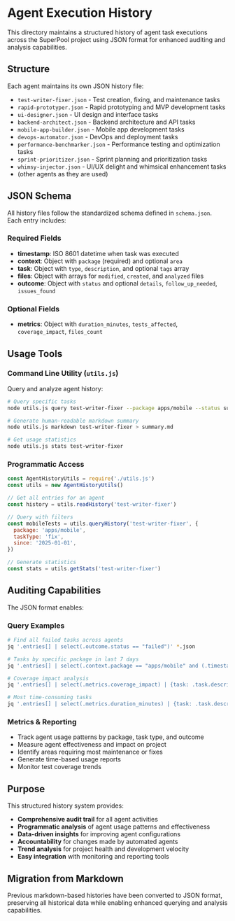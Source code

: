 # Agent Execution History

This directory maintains a structured history of agent task executions across the SuperPool project using JSON format for enhanced auditing and analysis capabilities.

## Structure

Each agent maintains its own JSON history file:

- `test-writer-fixer.json` - Test creation, fixing, and maintenance tasks
- `rapid-prototyper.json` - Rapid prototyping and MVP development tasks
- `ui-designer.json` - UI design and interface tasks
- `backend-architect.json` - Backend architecture and API tasks
- `mobile-app-builder.json` - Mobile app development tasks
- `devops-automator.json` - DevOps and deployment tasks
- `performance-benchmarker.json` - Performance testing and optimization tasks
- `sprint-prioritizer.json` - Sprint planning and prioritization tasks
- `whimsy-injector.json` - UI/UX delight and whimsical enhancement tasks
- (other agents as they are used)

## JSON Schema

All history files follow the standardized schema defined in `schema.json`. Each entry includes:

### Required Fields

- **timestamp**: ISO 8601 datetime when task was executed
- **context**: Object with `package` (required) and optional `area`
- **task**: Object with `type`, `description`, and optional `tags` array
- **files**: Object with arrays for `modified`, `created`, and `analyzed` files
- **outcome**: Object with `status` and optional `details`, `follow_up_needed`, `issues_found`

### Optional Fields

- **metrics**: Object with `duration_minutes`, `tests_affected`, `coverage_impact`, `files_count`

## Usage Tools

### Command Line Utility (`utils.js`)

Query and analyze agent history:

```bash
# Query specific tasks
node utils.js query test-writer-fixer --package apps/mobile --status success

# Generate human-readable markdown summary
node utils.js markdown test-writer-fixer > summary.md

# Get usage statistics
node utils.js stats test-writer-fixer
```

### Programmatic Access

```javascript
const AgentHistoryUtils = require('./utils.js')
const utils = new AgentHistoryUtils()

// Get all entries for an agent
const history = utils.readHistory('test-writer-fixer')

// Query with filters
const mobileTests = utils.queryHistory('test-writer-fixer', {
  package: 'apps/mobile',
  taskType: 'fix',
  since: '2025-01-01',
})

// Generate statistics
const stats = utils.getStats('test-writer-fixer')
```

## Auditing Capabilities

The JSON format enables:

### Query Examples

```bash
# Find all failed tasks across agents
jq '.entries[] | select(.outcome.status == "failed")' *.json

# Tasks by specific package in last 7 days
jq '.entries[] | select(.context.package == "apps/mobile" and (.timestamp | fromdateiso8601) > (now - 7*24*3600))' *.json

# Coverage impact analysis
jq '.entries[] | select(.metrics.coverage_impact) | {task: .task.description, impact: .metrics.coverage_impact}' *.json

# Most time-consuming tasks
jq '.entries[] | select(.metrics.duration_minutes) | {task: .task.description, duration: .metrics.duration_minutes}' *.json | jq -s 'sort_by(.duration) | reverse'
```

### Metrics & Reporting

- Track agent usage patterns by package, task type, and outcome
- Measure agent effectiveness and impact on project
- Identify areas requiring most maintenance or fixes
- Generate time-based usage reports
- Monitor test coverage trends

## Purpose

This structured history system provides:

- **Comprehensive audit trail** for all agent activities
- **Programmatic analysis** of agent usage patterns and effectiveness
- **Data-driven insights** for improving agent configurations
- **Accountability** for changes made by automated agents
- **Trend analysis** for project health and development velocity
- **Easy integration** with monitoring and reporting tools

## Migration from Markdown

Previous markdown-based histories have been converted to JSON format, preserving all historical data while enabling enhanced querying and analysis capabilities.
